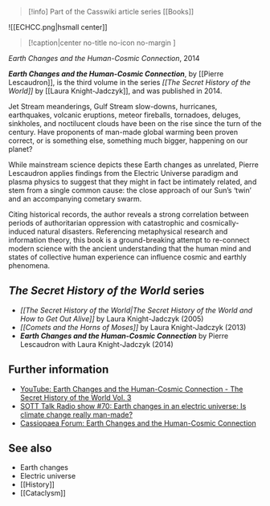 > [!info] Part of the Casswiki article series [[Books]]

![[ECHCC.png|hsmall center]]
> [!caption|center no-title no-icon no-margin ]
> 
_Earth Changes and the Human-Cosmic Connection_, 2014

_**Earth Changes and the Human-Cosmic Connection**_, by [[Pierre Lescaudron]], is the third volume in the series _[[The Secret History of the World]]_ by [[Laura Knight-Jadczyk]], and was published in 2014.

Jet Stream meanderings, Gulf Stream slow-downs, hurricanes, earthquakes, volcanic eruptions, meteor fireballs, tornadoes, deluges, sinkholes, and noctilucent clouds have been on the rise since the turn of the century. Have proponents of man-made global warming been proven correct, or is something else, something much bigger, happening on our planet?

While mainstream science depicts these Earth changes as unrelated, Pierre Lescaudron applies findings from the Electric Universe paradigm and plasma physics to suggest that they might in fact be intimately related, and stem from a single common cause: the close approach of our Sun’s ‘twin’ and an accompanying cometary swarm.

Citing historical records, the author reveals a strong correlation between periods of authoritarian oppression with catastrophic and cosmically-induced natural disasters. Referencing metaphysical research and information theory, this book is a ground-breaking attempt to re-connect modern science with the ancient understanding that the human mind and states of collective human experience can influence cosmic and earthly phenomena.

_The Secret History of the World_ series
----------------------------------------

*   _[[The Secret History of the World|The Secret History of the World and How to Get Out Alive]]_ by Laura Knight-Jadczyk (2005)
*   _[[Comets and the Horns of Moses]]_ by Laura Knight-Jadczyk (2013)
*   _**Earth Changes and the Human-Cosmic Connection**_ by Pierre Lescaudron with Laura Knight-Jadczyk (2014)

Further information
-------------------

*   [YouTube: Earth Changes and the Human-Cosmic Connection - The Secret History of the World Vol. 3](https://www.youtube.com/watch?v=73LdJMCIuvU)
*   [SOTT Talk Radio show #70: Earth changes in an electric universe: Is climate change really man-made?](http://www.sott.net/article/282027-SOTT-Talk-Radio-show-70-Earth-changes-in-an-electric-universe-Is-climate-change-really-man-made)
*   [Cassiopaea Forum: Earth Changes and the Human-Cosmic Connection](https://cassiopaea.org/forum/index.php/topic,34835.0.html)

See also
--------

*   Earth changes
*   Electric universe
*   [[History]]
*   [[Cataclysm]]
